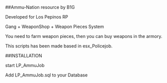 ##Ammu-Nation resource by B1G

Developed for Los Pepinos RP

Gang + WeaponShop + Weapon Pieces System

You need to farm weapon pieces, then you can buy weapons in the armory.

This scripts has been made based in esx_Policejob.

##INSTALLATION

start LP_AmmuJob

Add LP_AmmuJob.sql to your Database
